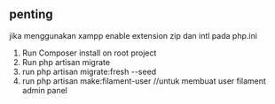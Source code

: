 ## penting
jika menggunakan xampp enable extension zip dan intl pada php.ini

1. Run Composer install on root project
2. Run php artisan migrate
3. run php artisan migrate:fresh --seed
4. run php artisan make:filament-user //untuk membuat user filament admin panel
